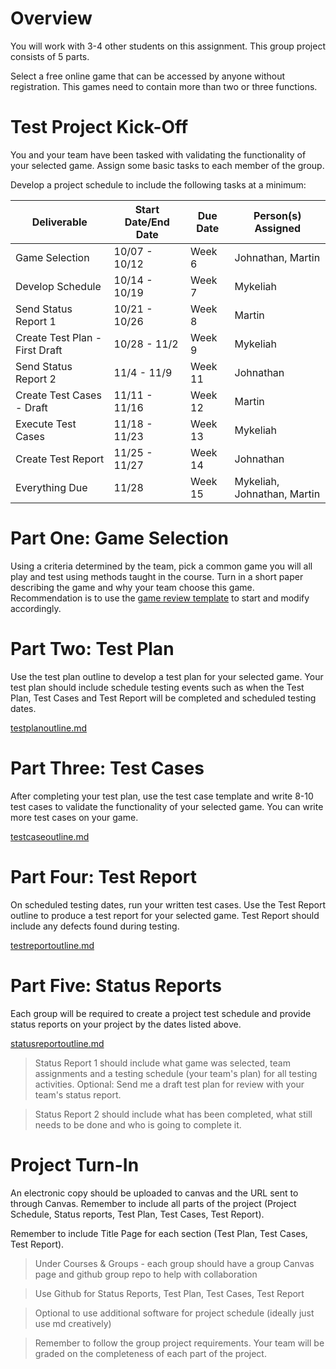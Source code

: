# Overview

You will work with 3-4 other students on this assignment. This group project consists of 5 parts.

Select a free online game that can be accessed by anyone without registration. This games need to contain more than two or three functions.

# Test Project Kick-Off

You and your team have been tasked with validating the functionality of your selected game. Assign some basic tasks to each member of the group.

Develop a project schedule to include the following tasks at a minimum:

| Deliverable | Start Date/End Date | Due Date | Person(s) Assigned |
|-|-|-|-|
| Game Selection | 10/07 - 10/12 | Week 6  | Johnathan, Martin |
| Develop Schedule | 10/14 - 10/19 | Week 7  |Mykeliah| 
| Send Status Report 1 | 10/21 - 10/26 | Week 8  | Martin |
| Create Test Plan - First Draft | 10/28 - 11/2 | Week 9  | Mykeliah |
| Send Status Report 2 | 11/4 - 11/9 | Week 11  |Johnathan |
| Create Test Cases - Draft | 11/11 - 11/16 | Week 12  | Martin | 
| Execute Test Cases | 11/18 - 11/23 | Week 13  | Mykeliah | 
| Create Test Report | 11/25 - 11/27 | Week 14  | Johnathan | 
| Everything Due | 11/28 | Week 15  | Mykeliah, Johnathan, Martin | 

# Part One: Game Selection

Using a criteria determined by the team, pick a common game you will all play and test using methods taught in the course. Turn in a short paper describing the game and why your team choose this game. Recommendation is to use the [game review template](/assignments/gamereviewtemplate.md) to start and modify accordingly.

# Part Two: Test Plan

Use the test plan outline to develop a test plan for your selected game. Your test plan should include schedule testing events such as when the Test Plan, Test Cases and Test Report will be completed and scheduled testing dates.

[testplanoutline.md](testplanoutline.md)

# Part Three: Test Cases

After completing your test plan, use the test case template and write 8-10 test cases to validate the functionality of your selected game. You can write more test cases on your game.

[testcaseoutline.md](testcaseoutline.md)

# Part Four: Test Report

On scheduled testing dates, run your written test cases. Use the Test Report outline to produce a test report for your selected game. Test Report should include any defects found during testing.

[testreportoutline.md](testreportoutline.md)

# Part Five: Status Reports

Each group will be required to create a project test schedule and provide status reports on your project by the dates listed above.

[statusreportoutline.md](statusreportoutline.md)

> Status Report 1 should include what game was selected, team assignments and a testing schedule (your team's plan) for all testing activities. Optional: Send me a draft test plan for review with your team's status report.

> Status Report 2 should include what has been completed, what still needs to be done and who is going to complete it.

# Project Turn-In

An electronic copy should be uploaded to canvas and the URL sent to through Canvas. Remember to include all parts of the project (Project Schedule, Status reports, Test Plan, Test Cases, Test Report).

Remember to include Title Page for each section (Test Plan, Test Cases, Test Report).

> Under Courses & Groups - each group should have a group Canvas page and github group repo to help with collaboration

> Use Github for Status Reports, Test Plan, Test Cases, Test Report

> Optional to use additional software for project schedule (ideally just use md creatively)

> Remember to follow the group project requirements. Your team will be graded on the completeness of each part of the project.

